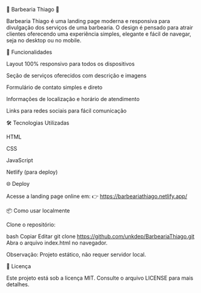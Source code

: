 💈 Barbearia Thiago 💈

Barbearia Thiago é uma landing page moderna e responsiva para divulgação dos serviços de uma barbearia. O design é pensado para atrair clientes oferecendo uma experiência simples, elegante e fácil de navegar, seja no desktop ou no mobile.

🚀 Funcionalidades

Layout 100% responsivo para todos os dispositivos

Seção de serviços oferecidos com descrição e imagens

Formulário de contato simples e direto

Informações de localização e horário de atendimento

Links para redes sociais para fácil comunicação

🛠️ Tecnologias Utilizadas

HTML

CSS

JavaScript

Netlify (para deploy)

🌐 Deploy

Acesse a landing page online em:
👉 https://barbeariathiago.netlify.app/

📦 Como usar localmente

Clone o repositório:

bash
Copiar
Editar
git clone https://github.com/unkdep/BarbeariaThiago.git
Abra o arquivo index.html no navegador.

Observação: Projeto estático, não requer servidor local.

📄 Licença

Este projeto está sob a licença MIT. Consulte o arquivo LICENSE para mais detalhes.